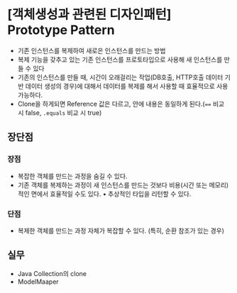 # [객체생성과 관련된 디자인패턴] Prototype Pattern

- 기존 인스턴스를 복제하여 새로은 인스턴스를 만드는 방법
- 복제 기능을 갖추고 있는 기존 인스턴스를 프로토타입으로 사용해 새 인스턴스를 만들 수 있다
- 기존의 인스턴스를 만들 때, 시간이 오래걸리는 작업(DB호출, HTTP호출 데이터 기반 데이터 생성의 경우)에 대해서 데이터를 복제를 해서 사용할 때 효율적으로 사용가능하다.
- Clone을 하게되면 Reference 값은 다르고, 안에 내용은 동일하게 된다.(`==` 비교 시 false, `.equals` 비교 시 true)

## 장단점

### 장점

- 복잡한 객체를 만드는 과정을 숨길 수 있다.
- 기존 객체를 복제하는 과정이 새 인스턴스를 만드는 것보다 비용(시간 또는 메모리)적인 면에서 효율적일 수도 있다. • 추상적인 타입을 리턴할 수 있다.

### 단점

- 복제한 객체를 만드는 과정 자체가 복잡할 수 있다. (특히, 순환 참조가 있는 경우)

## 실무

- Java Collection의 clone
- ModelMaaper